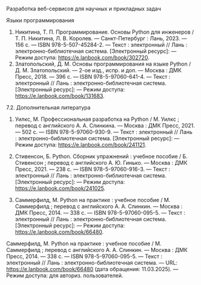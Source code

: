 Разработка веб-сервисов для научных и прикладных задач



Языки программирования



1. Никитина, Т. П. Программирование. Основы Python для инженеров / Т. П. Никитина, Л.
В. Королев. — Санкт-Петербург : Лань, 2023. — 156 с. — ISBN 978-5-507-45284-2. — Текст :
электронный // Лань : электронно-библиотечная система. [Электронный ресурс]: — Режим
доступа: https://e.lanbook.com/book/302720.
2. Златопольский, Д. М. Основы программирования на языке Python / Д. М. Златопольский.
— 2-ое изд., испр. и доп. — Москва : ДМК Пресс, 2018. — 396 с. — ISBN 978-5-97060-641-4. —
Текст : электронный // Лань : электронно-библиотечная система. [Электронный ресурс]: — Режим
доступа: https://e.lanbook.com/book/131683.

7.2. Дополнительная литература
1. Уилкс, М. Профессиональная разработка на Python / М. Уилкс ; перевод с английского А.
А. Слинкина. — Москва : ДМК Пресс, 2021. — 502 с. — ISBN 978-5-97060-930-9. — Текст :
электронный // Лань : электронно-библиотечная система. [Электронный ресурс]: — Режим
доступа: https://e.lanbook.com/book/241121.

1. Стивенсон, Б. Python. Сборник упражнений : учебное пособие / Б. Стивенсон ; перевод с
английского А. Ю. Гинько. — Москва : ДМК Пресс, 2021. — 238 с. — ISBN 978-5-97060-916-3. —
Текст : электронный // Лань : электронно-библиотечная система. [Электронный ресурс]: — Режим
доступа: https://e.lanbook.com/book/241025.
2. Саммерфилд, М. Python на практике : учебное пособие / М. Саммерфилд ; перевод с
английского А. А. Слинкин. — Москва : ДМК Пресс, 2014. — 338 с. — ISBN 978-5-97060-095-5.
— Текст : электронный // Лань : электронно-библиотечная система. [Электронный ресурс]: —
Режим доступа: https://e.lanbook.com/book/66480.


Саммерфилд, М. Python на практике : учебное пособие / М. Саммерфилд ; перевод с английского А. А. Слинкин. — Москва : ДМК Пресс, 2014. — 338 с. — ISBN 978-5-97060-095-5. — Текст : электронный // Лань : электронно-библиотечная система. — URL: https://e.lanbook.com/book/66480 (дата обращения: 11.03.2025). — Режим доступа: для авториз. пользователей.

